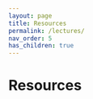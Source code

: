 ```yaml
---
layout: page
title: Resources
permalink: /lectures/
nav_order: 5
has_children: true
---
```


# Resources
